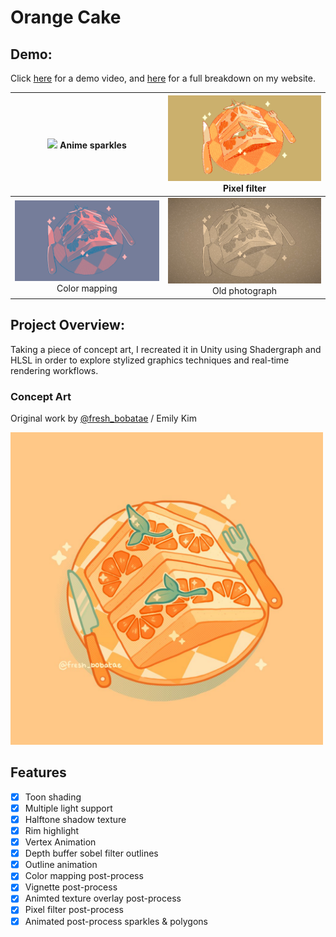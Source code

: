 # Orange Cake

## Demo:

Click [here](https://www.youtube.com/watch?v=tel-0QbYZ38) for a demo video, and [here](https://www.rfeng.dev/projects/1-stylized-cake) for a full breakdown on my website.

| <img width="500px" src=cake_1.gif/> Anime sparkles | <img width="500px" src=cake_2.png/> Pixel filter |
|:--:|:--:|
| <img width="500px" src=cake_3.png/> Color mapping | <img width="500px" src=cake_4.gif/> Old photograph |

## Project Overview:
Taking a piece of concept art, I recreated it in Unity using Shadergraph and HLSL in order to explore stylized graphics techniques and real-time rendering workflows.

### Concept Art
Original work by [@fresh_bobatae](https://freshbobatae.carrd.co/) / Emily Kim

<img width="500px" src=cake_reference.jpg/>

## Features
- [x] Toon shading
- [x] Multiple light support
- [x] Halftone shadow texture
- [x] Rim highlight
- [x] Vertex Animation
- [x] Depth buffer sobel filter outlines
- [x] Outline animation
- [x] Color mapping post-process
- [x] Vignette post-process
- [x] Animted texture overlay post-process
- [x] Pixel filter post-process
- [x] Animated post-process sparkles & polygons
